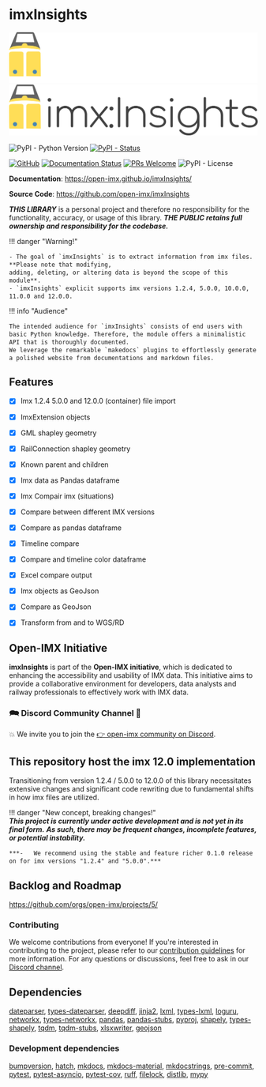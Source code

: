 # imxInsights

![imxInsights logo](https://raw.githubusercontent.com/open-imx/imxInsights/main/docs/assets/logo.svg#only-dark#gh-dark-mode-only)
![imxInsights logo](https://raw.githubusercontent.com/open-imx/imxInsights/main/docs/assets/logo-light.svg#only-light#gh-light-mode-only)

![PyPI - Python Version](https://img.shields.io/pypi/pyversions/imxInsights)
[![PyPI - Status](https://img.shields.io/pypi/status/imxInsights)](https://pypi.org/project/imxInsights/)

[![GitHub](https://badgen.net/badge/icon/github?icon=github&label)](https://github.com/open-imx/imxInsights)
[![Documentation Status](https://readthedocs.org/projects/ansicolortags/badge/?version=latest)](http://ansicolortags.readthedocs.io/?badge=latest)
[![PRs Welcome](https://img.shields.io/badge/PRs-welcome-brightgreen.svg?style=flat-square)](http://makeapullrequest.com)
![PyPI - License](https://img.shields.io/pypi/l/imxInsights)

**Documentation**: <a href="https://open-imx.github.io/imxInsights/" target="_blank">https://open-imx.github.io/imxInsights/</a>

**Source Code**: <a href="https://github.com/open-imx/imxInsights" target="_blank">https://github.com/open-imx/imxInsights</a>

***THIS LIBRARY*** is a personal project and therefore no responsibility for the functionality, accuracy, or usage of this library. 
***THE PUBLIC retains full ownership and responsibility for the codebase.***

!!! danger "Warning!"  

    - The goal of `imxInsights` is to extract information from imx files. **Please note that modifying, 
    adding, deleting, or altering data is beyond the scope of this module**.
    - `imxInsights` explicit supports imx versions 1.2.4, 5.0.0, 10.0.0, 11.0.0 and 12.0.0.
    
!!! info "Audience"

    The intended audience for `imxInsights` consists of end users with basic Python knowledge. Therefore, the module offers a minimalistic API that is thoroughly documented. 
    We leverage the remarkable `makedocs` plugins to effortlessly generate a polished website from documentations and markdown files.

## Features
- [X] Imx 1.2.4 5.0.0 and 12.0.0 (container) file import
- [X] ImxExtension objects
- [X] GML shapley geometry
- [X] RailConnection shapley geometry
- [X] Known parent and children
- [X] Imx data as Pandas dataframe
- [X] Imx Compair imx (situations)
- [X] Compare between different IMX versions
- [X] Compare as pandas dataframe
- [X] Timeline compare
- [X] Compare and timeline color dataframe
- [X] Excel compare output
- [X] Imx objects as GeoJson
- [X] Compare as GeoJson
- [X] Transform from and to WGS/RD


## Open-IMX Initiative
**imxInsights** is part of the **Open-IMX initiative**, which is dedicated to enhancing the accessibility and usability of IMX data. 
This initiative aims to provide a collaborative environment for developers, data analysts and railway professionals to effectively work with IMX data.

### 🗪 Discord Community Channel 🤝

💥 We invite you to join the [👉 open-imx community on Discord](https://discord.gg/wBses7bPFg). 


## This repository host the imx 12.0 implementation     

Transitioning from version 1.2.4 / 5.0.0 to 12.0.0 of this library necessitates extensive changes and significant code 
rewriting due to fundamental shifts in how imx files are utilized. 

!!! danger "New concept, breaking changes!"  
    ***This project is currently under active development and is not yet in its final form.***
    ***As such, there may be frequent changes, incomplete features, or potential instability.***

    ***-   We recommend using the stable and feature richer 0.1.0 release on for imx versions "1.2.4" and "5.0.0".***

## Backlog and Roadmap
<a href="https://github.com/orgs/open-imx/projects/5/" target="_blank">https://github.com/orgs/open-imx/projects/5/</a>

### Contributing

We welcome contributions from everyone! 
If you're interested in contributing to the project, please refer to our [contribution guidelines](https://raw.githubusercontent.com/open-imx/imxInsights/refs/heads/main/CONTRIBUTING.md) for more information. 
For any questions or discussions, feel free to ask in our [Discord channel](https://discord.gg/wBses7bPFg).

## Dependencies
[dateparser](https://pypi.org/project/dateparser/),
[types-dateparser](https://pypi.org/project/types-dateparser/),
[deepdiff](https://pypi.org/project/deepdiff/),
[jinja2](https://pypi.org/project/Jinja2/),
[lxml](https://pypi.org/project/lxml/),
[types-lxml](https://pypi.org/project/types-lxml/),
[loguru](https://pypi.org/project/loguru/),
[networkx](https://pypi.org/project/networkx/),
[types-networkx](https://pypi.org/project/types-networkx/),
[pandas](https://pypi.org/project/pandas/),
[pandas-stubs](https://pypi.org/project/pandas-stubs/),
[pyproj](https://pypi.org/project/pyproj/),
[shapely](https://pypi.org/project/shapely/),
[types-shapely](https://pypi.org/project/types-shapely/),
[tqdm](https://pypi.org/project/tqdm/),
[tqdm-stubs](https://pypi.org/project/tqdm-stubs/),
[xlsxwriter](https://pypi.org/project/XlsxWriter/),
[geojson](https://pypi.org/project/geojson/)

### Development dependencies
[bumpversion](https://pypi.org/project/bumpversion/),
[hatch](https://pypi.org/project/hatch/),
[mkdocs](https://pypi.org/project/mkdocs/),
[mkdocs-material](https://pypi.org/project/mkdocs-material/),
[mkdocstrings](https://pypi.org/project/mkdocstrings/),
[pre-commit](https://pypi.org/project/pre-commit/),
[pytest](https://pypi.org/project/pytest/),
[pytest-asyncio](https://pypi.org/project/pytest-asyncio/),
[pytest-cov](https://pypi.org/project/pytest-cov/),
[ruff](https://pypi.org/project/ruff/),
[filelock](https://pypi.org/project/filelock/),
[distlib](https://pypi.org/project/distlib/),
[mypy](https://pypi.org/project/mypy/)
